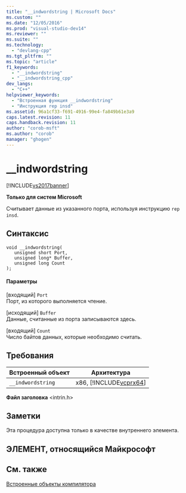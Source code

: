 ```yaml
---
title: "__indwordstring | Microsoft Docs"
ms.custom: ""
ms.date: "12/05/2016"
ms.prod: "visual-studio-dev14"
ms.reviewer: ""
ms.suite: ""
ms.technology: 
  - "devlang-cpp"
ms.tgt_pltfrm: ""
ms.topic: "article"
f1_keywords: 
  - "__indwordstring"
  - "__indwordstring_cpp"
dev_langs: 
  - "C++"
helpviewer_keywords: 
  - "Встроенная функция __indwordstring"
  - "Инструкция rep insd"
ms.assetid: 96a1cf33-f691-4916-99e4-fa849b61e3a9
caps.latest.revision: 11
caps.handback.revision: 11
author: "corob-msft"
ms.author: "corob"
manager: "ghogen"
---
```

# __indwordstring
[!INCLUDE[vs2017banner](../assembler/inline/includes/vs2017banner.md)]

**Только для систем Microsoft**  
  
 Считывает данные из указанного порта, используя инструкцию `rep insd`.  
  
## Синтаксис  
  
```  
void __indwordstring(  
   unsigned short Port,  
   unsigned long* Buffer,  
   unsigned long Count  
);  
```  
  
#### Параметры  
 \[входящий\] `Port`  
 Порт, из которого выполняется чтение.  
  
 \[исходящий\] `Buffer`  
 Данные, считанные из порта записываются здесь.  
  
 \[входящий\] `Count`  
 Число байтов данных, которые необходимо считать.  
  
## Требования  
  
|Встроенный объект|Архитектура|  
|-----------------------|-----------------|  
|`__indwordstring`|x86, [!INCLUDE[vcprx64](../Token/vcprx64_md.md)]|  
  
 **Файл заголовка** \<intrin.h\>  
  
## Заметки  
 Эта процедура доступна только в качестве внутреннего элемента.  
  
## ЭЛЕМЕНТ, относящийся Майкрософт  
  
## См. также  
 [Встроенные объекты компилятора](../intrinsics/compiler-intrinsics.md)